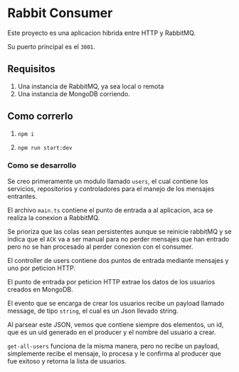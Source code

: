 # Rabbit Consumer

Este proyecto es una aplicacion hibrida entre HTTP y RabbitMQ.

Su puerto principal es el `3001`.

## Requisitos

1. Una instancia de RabbitMQ, ya sea local o remota
2. Una instancia de MongoDB corriendo.

## Como correrlo

1. `npm i`

2. `npm run start:dev`

### Como se desarrollo

Se creo primeramente un modulo llamado `users`, el cual contiene los servicios, repositorios y controladores para el manejo de los mensajes entrantes.

El archivo `main.ts` contiene el punto de entrada a al aplicacion, aca se realiza la conexion a RabbitMQ.

Se prioriza que las colas sean persistentes aunque se reinicie rabbitMQ y se indica que el `ACK` va a ser manual para no perder mensajes que han entrado pero no se han procesado al perder conexion con el consumer.

El controller de users contiene dos puntos de entrada mediante mensajes y uno por peticion HTTP.

El punto de entrada por peticion HTTP extrae los datos de los usuarios creados en MongoDB.

El evento que se encarga de crear los usuarios recibe un payload llamado message, de tipo `string`, el cual es un Json llevado string.

Al parsear este JSON, vemos que contiene siempre dos elementos, un id, que es un uid generado en el producer y el nombre del usuario a crear.

`get-all-users` funciona de la misma manera, pero no recibe un payload, simplemente recibe el mensaje, lo procesa y le confirma al producer que fue exitoso y retorna la lista de usuarios.
